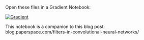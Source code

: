 Open these files in a Gradient Notebook:

[![Gradient](https://assets.paperspace.io/img/gradient-badge.svg)](https://console.paperspace.com/github/gradient-ai/cnn-tutorials/blob/main/model_performance/notebook.ipynb)

This notebook is a companion to this blog post: blog.paperspace.com/filters-in-convolutional-neural-networks/

